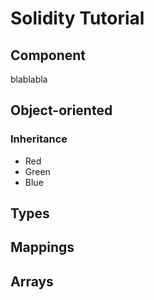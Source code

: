 # Solidity Tutorial #
## Component ##
blablabla
## Object-oriented ##
### Inheritance ###
*   Red
*   Green
*   Blue
## Types ##
## Mappings ##
## Arrays ##
